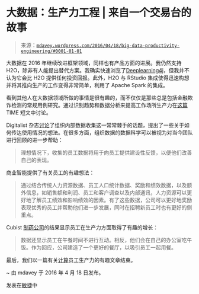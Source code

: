 <!--yml

分类：未分类

日期：2024 年 5 月 18 日 05:33:50

-->

# 大数据：生产力工程 | 来自一个交易台的故事

> 来源：[`mdavey.wordpress.com/2016/04/18/big-data-productivity-engineering/#0001-01-01`](https://mdavey.wordpress.com/2016/04/18/big-data-productivity-engineering/#0001-01-01)

大数据在 2016 年继续改进框架领域，同样也有产品方面的进展。我仍然支持 H2O，除非有人能提出替代方案。我确实快速浏览了[Deeplearning4j](http://deeplearning4j.org/)，但我并不认为它会比 H2O 提供任何投资回报。此外，H2O 与 RStudio 集成使得迅速构想并将其推向生产的工作变得非常简单，利用了 Apache Spark 的集成。

看到其他人在大数据领域所做的事情是很有趣的，而不仅仅是那些总是包括金融欺诈检测的常规用例研究。通过识别趋势和数据分析来提高工作场所生产力在[这篇](http://business.time.com/2013/09/09/how-data-analysis-boosts-productivity/) TIME 短文中讨论。

Digitalist 杂志[讨论](http://www.digitalistmag.com/technologies/big-data/2015/08/20/big-data-used-measure-employee-productivity-03295602)了组织内部数据收集这一常常棘手的话题，提出了一些关于如何传达使用情况的想法。在很多方面，组织数据的数据科学可以被视为对当今团队进行回顾的进一步帮助：

> 理想情况下，收集的员工数据将用于向员工提供建设性反馈，以便他们改善自己的表现。

商业智能提供了有关员工的有趣想法：

> 通过结合传统人力资源数据、员工人口统计数据、奖励和绩效数据，以及额外信息，如销售额和利润、员工和客户调查以及内部通讯，人力资源可以更好地了解员工绩效和影响绩效的因素。有了这些数据，公司可以更好地奖励表现优秀的员工并帮助他们进一步发展，同时在招聘新员工时也有更好的侧重点。

Cubist [制药公司](http://businessintelligence.com/bi-insights/how-big-data-is-improving-productivity-in-the-workplace/)的结果显示员工在生产力方面取得了有趣的增长：

> 数据还显示员工在午餐时间不进行互动。相反，他们会在自己的办公室吃午饭。作为回应，公司建造了一个更好的餐厅，以吸引员工一起用餐。

最后，我们以一篇有关[计算](https://www.smartsheet.com/blog/how-calculate-productivity-all-levels-organization-employee-and-software)员工生产力的有趣文章结束。

~ 由 mdavey 于 2016 年 4 月 18 日发布。

发表在[敏捷](https://mdavey.wordpress.com/category/agile/)中
